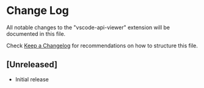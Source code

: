 # Change Log

All notable changes to the "vscode-api-viewer" extension will be documented in this file.

Check [Keep a Changelog](http://keepachangelog.com/) for recommendations on how to structure this file.

## [Unreleased]

- Initial release